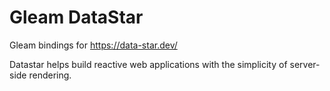 # Gleam DataStar

Gleam bindings for https://data-star.dev/

Datastar helps build reactive web applications with the simplicity of server-side rendering.
